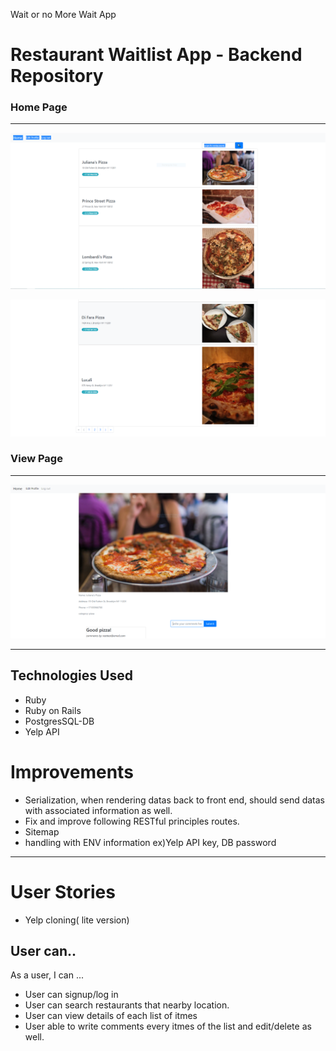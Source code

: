 Wait or no More Wait App 

# Restaurant Waitlist App - Backend Repository

### Home Page
---
![Alt text](screenshots/home-1.PNG?raw=true "Home Page 1")

![Alt text](screenshots/home-2.PNG?raw=true "Home Page 2")

### View Page
---
![Alt text](screenshots/view-1.PNG?raw=true "View")

---
## Technologies Used

- Ruby
- Ruby on Rails
- PostgresSQL-DB
- Yelp API

# Improvements

- Serialization, when rendering datas back to front end, should send datas with associated information as well.
- Fix and improve following RESTful principles routes. 
- Sitemap
- handling with ENV information ex)Yelp API key, DB password
--------------------------------------------------------------------------------

# User Stories

- Yelp cloning( lite version)

## User can..

As a user, I can ...
- User can signup/log in
- User can search restaurants that nearby location.
- User can view details of each list of itmes
- User able to write comments every itmes of the list and edit/delete as well.
